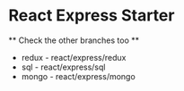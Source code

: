 # React Express Starter

** Check the other branches too **

* redux - react/express/redux
* sql - react/express/sql
* mongo - react/express/mongo
